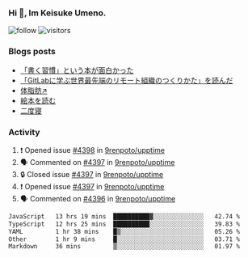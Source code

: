 ### Hi 👋, Im Keisuke Umeno.

<!--
**9renpoto/9renpoto** is a ✨ _special_ ✨ repository because its `README.md` (this file) appears on your GitHub profile.

Here are some ideas to get you started:

- 🔭 I’m currently working on ...
- 🌱 I’m currently learning ...
- 👯 I’m looking to collaborate on ...
- 🤔 I’m looking for help with ...
- 💬 Ask me about ...
- 📫 How to reach me: ...
- 😄 Pronouns: ...
- ⚡ Fun fact: ...
-->

![follow](https://img.shields.io/github/followers/9renpoto?label=Follow&style=social)
![visitors](https://komarev.com/ghpvc/?username=9renpoto&label=Profile%20views&color=0e75b6&style=flat)

### Blogs posts

<!-- BLOG-POST-LIST:START -->
- [「書く習慣」という本が面白かった](https://9renpoto.win/entry/2024/11/11/leave_a_feeling_sad)
- [「GitLabに学ぶ世界最先端のリモート組織のつくりかた」を読んだ](https://9renpoto.win/entry/2024/09/10/remote_organization)
- [体脂肪↗](https://9renpoto.win/entry/2024/08/12/gaining_fat)
- [絵本を読む](https://9renpoto.win/entry/2024/07/26/picture_book)
- [二度寝](https://9renpoto.win/entry/2024/07/18/going_back_to_sleep)
<!-- BLOG-POST-LIST:END -->

### Activity

<!--START_SECTION:activity-->
1. ❗ Opened issue [#4398](https://github.com/9renpoto/upptime/issues/4398) in [9renpoto/upptime](https://github.com/9renpoto/upptime)
2. 🗣 Commented on [#4397](https://github.com/9renpoto/upptime/issues/4397#issuecomment-2489117444) in [9renpoto/upptime](https://github.com/9renpoto/upptime)
3. 🔒 Closed issue [#4397](https://github.com/9renpoto/upptime/issues/4397) in [9renpoto/upptime](https://github.com/9renpoto/upptime)
4. ❗ Opened issue [#4397](https://github.com/9renpoto/upptime/issues/4397) in [9renpoto/upptime](https://github.com/9renpoto/upptime)
5. 🗣 Commented on [#4396](https://github.com/9renpoto/upptime/issues/4396#issuecomment-2488595244) in [9renpoto/upptime](https://github.com/9renpoto/upptime)
<!--END_SECTION:activity-->

<!--START_SECTION:waka-->

```txt
JavaScript   13 hrs 19 mins  ██████████▓░░░░░░░░░░░░░░   42.74 %
TypeScript   12 hrs 25 mins  ██████████░░░░░░░░░░░░░░░   39.83 %
YAML         1 hr 38 mins    █▒░░░░░░░░░░░░░░░░░░░░░░░   05.26 %
Other        1 hr 9 mins     █░░░░░░░░░░░░░░░░░░░░░░░░   03.71 %
Markdown     36 mins         ▒░░░░░░░░░░░░░░░░░░░░░░░░   01.97 %
```

<!--END_SECTION:waka-->
